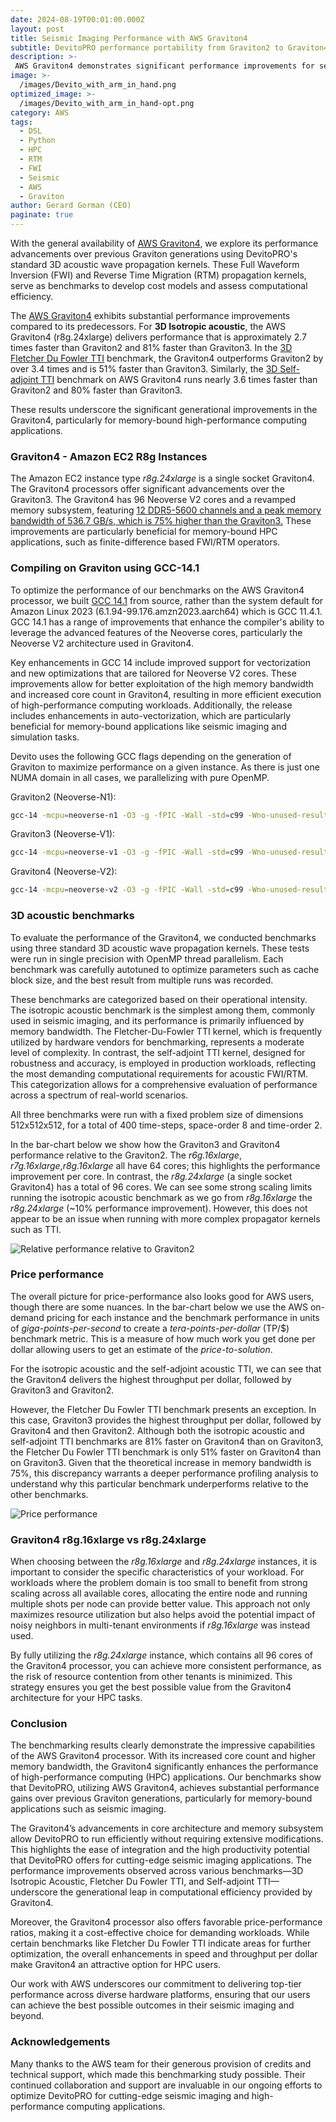 ```yaml
---
date: 2024-08-19T00:01:00.000Z
layout: post
title: Seismic Imaging Performance with AWS Graviton4
subtitle: DevitoPRO performance portability from Graviton2 to Graviton4
description: >-
 AWS Graviton4 demonstrates significant performance improvements for seismic imaging using DevitoPRO's 3D acoustic wave propagation kernels. Benchmarks show Graviton4 is up to 3.6 times faster than Graviton2 and up to 81%25 faster than Graviton3, especially benefiting memory-bound HPC applications. Compiling with GCC 14.1 optimizes performance on Graviton4’s Neoverse V2 cores. While there are some performance nuances, overall Graviton4 delivers superior throughput per dollar, making it a cost-effective choice for demanding workloads. These advancements underscore Graviton4's capabilities in enhancing computational efficiency for seismic imaging and other high-performance computing tasks.
image: >-
  /images/Devito_with_arm_in_hand.png
optimized_image: >-
  /images/Devito_with_arm_in_hand-opt.png
category: AWS
tags:
  - DSL
  - Python
  - HPC
  - RTM
  - FWI
  - Seismic
  - AWS
  - Graviton
author: Gerard Gorman (CEO)
paginate: true
---
```


With the general availability of [AWS
Graviton4](https://www.aboutamazon.com/news/aws/graviton4-aws-cloud-computing-chip),
we explore its performance advancements over previous Graviton generations using
DevitoPRO's standard 3D acoustic wave propagation kernels. These Full Waveform
Inversion (FWI) and Reverse Time Migration (RTM) propagation kernels, serve as
benchmarks to develop cost models and assess computational efficiency.

The [AWS Graviton4](https://aws.amazon.com/ec2/instance-types/r8g/) exhibits substantial performance improvements compared to its
predecessors. For **3D Isotropic acoustic**, the AWS Graviton4 (r8g.24xlarge)
delivers performance that is approximately 2.7 times faster than Graviton2 and
81% faster than Graviton3. In the [3D Fletcher Du Fowler
TTI](https://doi.org/10.1190/1.3269902) benchmark, the Graviton4 outperforms
Graviton2 by over 3.4 times and is 51% faster than Graviton3. Similarly, the [3D
Self-adjoint TTI](https://library.seg.org/doi/10.1190/segam2016-13878451.1)
benchmark on AWS Graviton4 runs nearly 3.6 times faster than Graviton2 and 80%
faster than Graviton3.

These results underscore the significant generational improvements in the
Graviton4, particularly for memory-bound high-performance computing
applications.

### Graviton4 - Amazon EC2 R8g Instances

The Amazon EC2 instance type *r8g.24xlarge* is a single socket Graviton4. The
Graviton4 processors offer significant advancements over the Graviton3. The
Graviton4 has 96 Neoverse V2 cores and a revamped memory subsystem, featuring
[12 DDR5-5600 channels and a peak memory bandwidth of 536.7 GB/s, which is 75%
higher than the
Graviton3.](https://www.nextplatform.com/2023/11/28/aws-adopts-arm-v2-cores-for-expansive-graviton4-server-cpu/)
These improvements are particularly beneficial for memory-bound HPC
applications, such as finite-difference based FWI/RTM operators​.

### Compiling on Graviton using GCC-14.1

To optimize the performance of our benchmarks on the AWS Graviton4 processor, we
built [GCC 14.1](https://gcc.gnu.org/gcc-14/) from source, rather than the
system default for Amazon Linux 2023 (6.1.94-99.176.amzn2023.aarch64) which is
GCC 11.4.1. GCC 14.1 has a range of improvements that enhance the compiler's
ability to leverage the advanced features of the Neoverse cores, particularly
the Neoverse V2 architecture used in Graviton4.

Key enhancements in GCC 14 include improved support for vectorization and new
optimizations that are tailored for Neoverse V2 cores. These improvements allow
for better exploitation of the high memory bandwidth and increased core count in
Graviton4, resulting in more efficient execution of high-performance computing
workloads. Additionally, the release includes enhancements in
auto-vectorization, which are particularly beneficial for memory-bound
applications like seismic imaging and simulation tasks.

Devito uses the following GCC flags depending on the generation of Graviton to
maximize performance on a given instance. As there is just one NUMA domain in
all cases, we parallelizing with pure OpenMP.

Graviton2 (Neoverse-N1):
```sh
gcc-14 -mcpu=neoverse-n1 -O3 -g -fPIC -Wall -std=c99 -Wno-unused-result -Wno-unused-variable -Wno-unused-but-set-variable -ffast-math -shared -fopenmp
```

Graviton3 (Neoverse-V1):
```sh
gcc-14 -mcpu=neoverse-v1 -O3 -g -fPIC -Wall -std=c99 -Wno-unused-result -Wno-unused-variable -Wno-unused-but-set-variable -ffast-math -shared -fopenmp
```

Graviton4 (Neoverse-V2):
```sh
gcc-14 -mcpu=neoverse-v2 -O3 -g -fPIC -Wall -std=c99 -Wno-unused-result -Wno-unused-variable -Wno-unused-but-set-variable -ffast-math -shared -fopenmp
```

### 3D acoustic benchmarks

To evaluate the performance of the Graviton4, we conducted benchmarks using
three standard 3D acoustic wave propagation kernels. These tests were run in
single precision with OpenMP thread parallelism. Each benchmark was carefully
autotuned to optimize parameters such as cache block size, and the best result
from multiple runs was recorded.

These benchmarks are categorized based on their operational intensity. The
isotropic acoustic benchmark is the simplest among them, commonly used in
seismic imaging, and its performance is primarily influenced by memory
bandwidth. The Fletcher-Du-Fowler TTI kernel, which is frequently utilized by
hardware vendors for benchmarking, represents a moderate level of complexity. In
contrast, the self-adjoint TTI kernel, designed for robustness and accuracy, is
employed in production workloads, reflecting the most demanding computational
requirements for acoustic FWI/RTM. This categorization allows for a
comprehensive evaluation of performance across a spectrum of real-world
scenarios.

All three benchmarks were run with a fixed problem size of dimensions
512x512x512, for a total of 400 time-steps, space-order 8 and time-order 2.

In the bar-chart below we show how the Graviton3 and Graviton4 performance
relative to the Graviton2. The *r6g.16xlarge*, *r7g.16xlarge*,*r8g.16xlarge* all
have 64 cores; this highlights the performance improvement per core. In
contrast, the *r8g.24xlarge* (a single socket Graviton4) has a total of 96
cores. We can see some strong scaling limits running the isotropic acoustic
benchmark as we go from *r8g.16xlarge* the *r8g.24xlarge* (~10% performance
improvement). However, this does not appear to be an issue when running with
more complex propagator kernels such as TTI.

![Relative performance relative to Graviton2](/images/performance-relative-G2.png)

### Price performance

The overall picture for price-performance also looks good for AWS users, though
there are some nuances. In the bar-chart below we use the AWS on-demand pricing
for each instance and the benchmark performance in units of
*giga-points-per-second* to create a *tera-points-per-dollar* (TP/$) benchmark
metric. This is a measure of how much work you get done per dollar allowing
users to get an estimate of the *price-to-solution*.

For the isotropic acoustic and the self-adjoint acoustic TTI, we can see that
the Graviton4 delivers the highest throughput per dollar, followed by Graviton3
and Graviton2.

However, the Fletcher Du Fowler TTI benchmark presents an exception. In this
case, Graviton3 provides the highest throughput per dollar, followed by
Graviton4 and then Graviton2. Although both the isotropic acoustic and
self-adjoint TTI benchmarks are 81% faster on Graviton4 than on Graviton3, the
Fletcher Du Fowler TTI benchmark is only 51% faster on Graviton4 than on
Graviton3. Given that the theoretical increase in memory bandwidth is 75%, this
discrepancy warrants a deeper performance profiling analysis to understand why
this particular benchmark underperforms relative to the other benchmarks.

![Price performance](/images/TP_per_dollar.png)

### Graviton4 r8g.16xlarge vs r8g.24xlarge

When choosing between the *r8g.16xlarge* and *r8g.24xlarge* instances, it is
important to consider the specific characteristics of your workload. For
workloads where the problem domain is too small to benefit from strong scaling
across all available cores, allocating the entire node and running multiple
shots per node can provide better value. This approach not only maximizes
resource utilization but also helps avoid the potential impact of noisy
neighbors in multi-tenant environments if *r8g.16xlarge* was instead used.

By fully utilizing the *r8g.24xlarge* instance, which contains all 96 cores of the
Graviton4 processor, you can achieve more consistent performance, as the risk of
resource contention from other tenants is minimized. This strategy ensures you
get the best possible value from the Graviton4 architecture for your HPC tasks.

### Conclusion

The benchmarking results clearly demonstrate the impressive capabilities of the
AWS Graviton4 processor. With its increased core count and higher memory
bandwidth, the Graviton4 significantly enhances the performance of
high-performance computing (HPC) applications. Our benchmarks show that
DevitoPRO, utilizing AWS Graviton4, achieves substantial performance gains over
previous Graviton generations, particularly for memory-bound applications such
as seismic imaging.

The Graviton4’s advancements in core architecture and memory subsystem allow
DevitoPRO to run efficiently without requiring extensive modifications. This
highlights the ease of integration and the high productivity potential that
DevitoPRO offers for cutting-edge seismic imaging applications. The performance
improvements observed across various benchmarks—3D Isotropic Acoustic, Fletcher
Du Fowler TTI, and Self-adjoint TTI—underscore the generational leap in
computational efficiency provided by Graviton4.

Moreover, the Graviton4 processor also offers favorable price-performance
ratios, making it a cost-effective choice for demanding workloads. While certain
benchmarks like Fletcher Du Fowler TTI indicate areas for further optimization,
the overall enhancements in speed and throughput per dollar make Graviton4 an
attractive option for HPC users.

Our work with AWS underscores our commitment to delivering top-tier performance
across diverse hardware platforms, ensuring that our users can achieve the best
possible outcomes in their seismic imaging and beyond.

### Acknowledgements

Many thanks to the AWS team for their generous provision of credits and
technical support, which made this benchmarking study possible. Their continued
collaboration and support are invaluable in our ongoing efforts to optimize
DevitoPRO for cutting-edge seismic imaging and high-performance computing
applications.